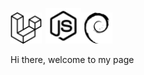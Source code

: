 <img src="./img/laravel-svgrepo-com.svg" alt="drawing" width="50px"/><img src="./img/nodejs-svgrepo-com.svg" style="margin-left:6px;" alt="drawing" width="57px"/><img src="./img/debian-svgrepo-com.svg" alt="drawing" width="50px"/>
<!-- <img src="./img/redis-svgrepo-com.svg" alt="drawing" width="50px" style="margin-left:10px;"/><img src="./img/kubernetes-svgrepo-com.svg" style="margin-left:16px;" alt="drawing" width="50px"/> -->
<div>Hi there, welcome to my page</div>

